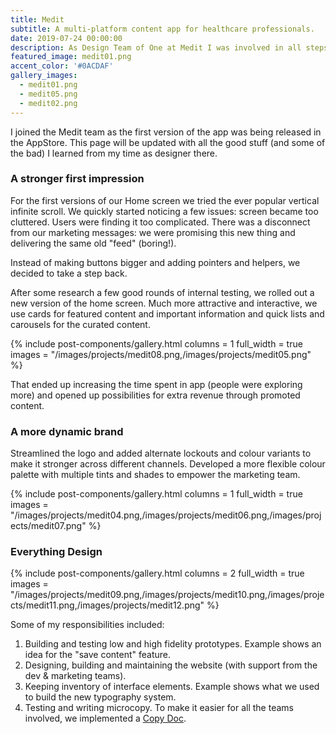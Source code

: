 ```yaml
---
title: Medit
subtitle: A multi-platform content app for healthcare professionals.
date: 2019-07-24 00:00:00
description: As Design Team of One at Medit I was involved in all steps of the product cycle from shaping-up new features and building prototypes to developer hand-off.
featured_image: medit01.png
accent_color: '#0ACDAF'
gallery_images:
  - medit01.png
  - medit05.png
  - medit02.png
---
```


I joined the Medit team as the first version of the app was being released in the AppStore. This page will be updated with all the good stuff (and some of the bad) I learned from my time as designer there.

### A stronger first impression

For the first versions of our Home screen we tried the ever popular vertical infinite scroll. We quickly started noticing a few issues: screen became too cluttered. Users were finding it too complicated. There was a disconnect from our marketing messages: we were promising this new thing and delivering the same old "feed" (boring!).

Instead of making buttons bigger and adding pointers and helpers, we decided to take a step back.

After some research a few good rounds of internal testing, we rolled out a new version of the home screen. Much more attractive and interactive, we use cards for featured content and important information and quick lists and carousels for the curated content.

{% include post-components/gallery.html
	columns = 1
	full_width = true
	images = "/images/projects/medit08.png,/images/projects/medit05.png"
%}

That ended up increasing the time spent in app (people were exploring more) and opened up possibilities for extra revenue through promoted content.

### A more dynamic brand

Streamlined the logo and added alternate lockouts and colour variants to make it stronger across different channels. Developed a more flexible colour palette with multiple tints and shades to empower the marketing team.

{% include post-components/gallery.html
  columns = 1
  full_width = true
  images = "/images/projects/medit04.png,/images/projects/medit06.png,/images/projects/medit07.png"
%}

### Everything Design

{% include post-components/gallery.html
	columns = 2
	full_width = true
	images = "/images/projects/medit09.png,/images/projects/medit10.png,/images/projects/medit11.png,/images/projects/medit12.png"
%}

Some of my responsibilities included:

1. Building and testing low and high fidelity prototypes. Example shows an idea for the "save content" feature.
2. Designing, building and maintaining the website (with support from the dev & marketing teams).
3. Keeping inventory of interface elements. Example shows what we used to build the new typography system.
4. Testing and writing microcopy. To make it easier for all the teams involved, we implemented a [Copy Doc](https://medium.com/dropbox-design/how-to-improve-your-design-process-with-copy-docs-767f2d02377a).
